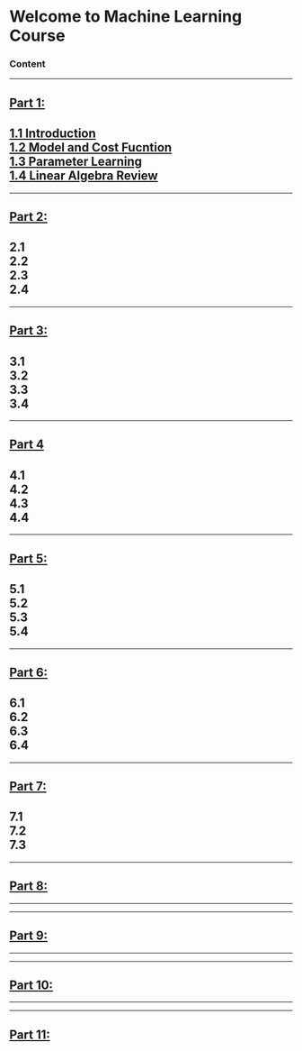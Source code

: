 # Welcome to Machine Learning Course
### Content
---
## [Part 1:](Part1)  
[1.1 Introduction](Part1/README.md#11-Introduction)  
[1.2 Model and Cost Fucntion](Part1/README.md#1.2-Model-and-Cost-Fucntion)  
[1.3 Parameter Learning](Part1/README.md#1.3-Parameter-Learning)  
[1.4 Linear Algebra Review](Part1/README.md#1.4-Linear-Algebra-Review)  
---
---
## [Part 2:](Part2)  
2.1  
2.2  
2.3  
2.4 
---
---	
## [Part 3:](Part3)  
3.1  
3.2  
3.3  
3.4  
---	
---
## [Part 4](Part4)
4.1  
4.2  
4.3  
4.4  
---	
---
## [Part 5:](Part5)  
5.1  
5.2  
5.3  
5.4  
---	
---
## [Part 6:](Part6)  
6.1  
6.2  
6.3  
6.4  
---
---
## [Part 7:](Part7)  
7.1  
7.2  
7.3  
---
---
## [Part 8:](Part8)  
---	
---		
## [Part 9:](Part9)  
---	
---
## [Part 10:](Part10)  
---	
---
## [Part 11:](Part11)  


 




























